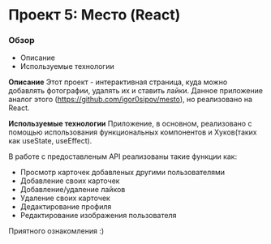 # Проект 5: Место (React)

### Обзор

* Описание
* Используемые технологии

**Описание**
Этот проект - интерактивная страница, куда можно добавлять фотографии, удалять их и ставить лайки.
Данное приложение аналог этого (https://github.com/igor0sipov/mesto), но реализовано на React.

**Используемые технологии**
Приложение, в основном, реализовано с помощью использования функциональных компонентов и Хуков(таких как useState, useEffect).

В работе с предоставленым API реализованы такие функции как: 
* Просмотр карточек добавленых другими пользователями
* Добавление своих карточек
* Добавление/удаление лайков
* Удаление своих карточек
* Дедактирование профиля
* Редактирование изображения пользователя

Приятного ознакомления :)
